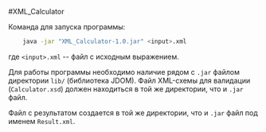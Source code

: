 #XML_Calculator

Команда для запуска программы:
```bash
    java -jar "XML_Calculator-1.0.jar" <input>.xml
```
где `<input>.xml` -- файл с исходным выражением.

Для работы программы необходимо наличие рядом с `.jar` файлом директории `lib/` (библиотека JDOM).
Файл XML-схемы для валидации (`Calculator.xsd`) должен находиться в той же директории, что и `.jar` файл.

Файл с результатом создается в той же директории, что и `.jar` файл под именем `Result.xml`.
